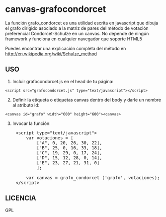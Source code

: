 canvas-grafocondorcet
=====================

La función grafo_condorcet es una utilidad escrita en javascript que dibuja el grafo dirigido asociado a la matriz de pares del método de votación preferencial Condorcet-Schulze en un canvas. No depende de ningún framework y funciona en cualquier navegador que soporte HTML5

Puedes encontrar una explicación completa del método en http://en.wikipedia.org/wiki/Schulze_method

USO
---

1. Incluir grafocondorcet.js en el head de tu página:

`<script src="grafocondorcet.js" type="text/javascript"></script>`

2. Definir la etiqueta o etiquetas canvas dentro del body y darle un nombre al atributo id:

`<canvas id="grafo" width="600" height="600"><canvas>`

3. Invocar la función:
<pre>
	&lt;script type="text/javascript"&gt;
		var votaciones = [
			["A", 0, 20, 26, 30, 22],
			["B", 25, 0, 16, 33, 18],
			["C", 19, 29, 0, 17, 24],
			["D", 15, 12, 28, 0, 14],
			["E", 23, 27, 21, 31, 0]
			];
	
		var canvas = grafo_condorcet ('grafo', votaciones);
	&lt;/script&gt;
</pre>

LICENCIA
--------
GPL

